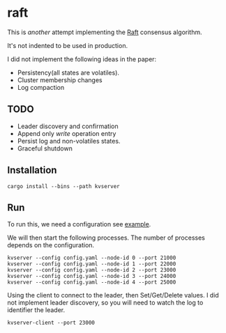 raft
====

This is *another* attempt implementing the [Raft](https://raft.github.io/raft.pdf) consensus algorithm.

It's not indented to be used in production.

I did not implement the following ideas in the paper:

- Persistency(all states are volatiles).
- Cluster membership changes
- Log compaction

TODO
----

- Leader discovery and confirmation
- Append only *write* operation entry
- Persist log and non-volatiles states.
- Graceful shutdown


Installation
------------

```
cargo install --bins --path kvserver
```

Run
---

To run this, we need a configuration see [example](config.example.yaml).

We will then start the following processes. The number of processes depends on the configuration. 

```
kvserver --config config.yaml --node-id 0 --port 21000
kvserver --config config.yaml --node-id 1 --port 22000
kvserver --config config.yaml --node-id 2 --port 23000
kvserver --config config.yaml --node-id 3 --port 24000
kvserver --config config.yaml --node-id 4 --port 25000
```

Using the client to connect to the leader, then Set/Get/Delete values.
I did not implement leader discovery, so you will need to watch the log to identifier the leader.

```
kvserver-client --port 23000 
```
